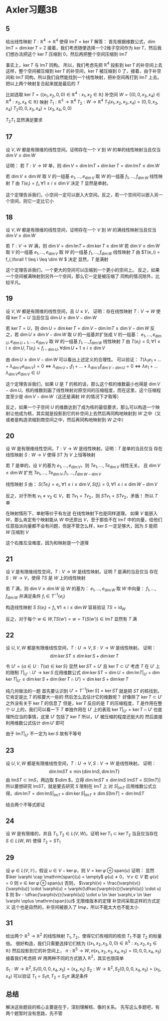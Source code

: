 # Axler习题3B
## 5
给出线性映射 $T:\mathbb{R}^4 \rightarrow \mathbb{R}^4$ 使得 $\mathrm{Im} T = \ker T$
解答：
首先根据维数公式，$\dim \mathrm{Im} T = \dim \ker T = 2$
接着，我们考虑随便选择一个2维子空间作为 $\ker T$，然后我们想办法把这个 $\ker T$ 压缩到 $0$，然后再把整个空间压缩到 $\mathrm{Im} T$

事实上，$\ker T$ 与 $\mathrm{Im} T$ 同构。
所以，我们考虑先把 $\mathbb{R}^4$ 投影到 $\ker T$ 的补空间上去
这样，整个空间被压缩到 $\ker T$ 的补空间，$\ker T$ 被压缩到 $0$ 了，接着，由于补空间和 $\mathrm{Im} T$ 同构，所以我们自然能找到一个线性映射，把补空间再打到 $\mathrm{Im} T$ 上去。把以上两个映射复合起来就是最后的 $T$


比如选取 $\ker T = \{ (x_1,x_2,0,0) \in \mathbb{R}^4 : x_1,x_2 \in \mathbb{R} \}$
补空间 $W = \{ (0,0,x_3,x_4) \in \mathbb{R}^4 : x_3,x_4 \in \mathbb{R} \}$
映射 $T_1 : \mathbb{R^4} \rightarrow \mathbb{R}^4$
$T_2 : W \rightarrow \mathbb{R}^4$
$T_1(x_1,x_2,x_3,x_4) = (0,0,x_3,x_4)$
$T_2(0,0,x_3,x_4) = (x_3,x_4,0,0)$

$T_2T_1$ 显然满足要求

## 17
设 $V,W$ 都是有限维的线性空间。证明存在一个 $V$ 到 $W$ 的单的线性映射当且仅当 $\dim V \leq \dim W$

证明：
若 $T:V\rightarrow W$ 单，则 $\dim V = \dim \mathrm{Im} T + \dim \ker T=\dim \mathrm{Im} T \leq \dim W$

若 $\dim V \leq \dim W$
取 $V$ 的一组基 $e_1,\ldots,e_{\dim V}$
取 $W$ 的一组基 $f_1,\ldots,f_{\dim W}$
线性映射 $T$ 由 $T(e_i) = f_i,\forall 1 \leq i \leq \dim V$ 决定
$T$ 显然是单射。

这个定理告诉我们，小空间一定可以嵌入大空间。反之，若一个空间可以嵌入另一个空间，则它一定比它小

## 18
设 $V,W$ 都是有限维的线性空间，证明存在一个 $V$ 到 $W$ 的满线性映射当且仅当 $\dim V \geq \dim W$

若 $T:V \rightarrow W$ 满，则 $\dim V = \dim \mathrm{Im} T + \dim \ker T \geq \dim W$
若 $\dim V \geq \dim W$
取 $V$ 的一组基 $e_1,\ldots,e_{\dim V}$
取 $W$ 的一组基 $f_1,\ldots,f_{\dim W}$
线性映射 $T$ 由
$T(e_i) = f_i,\forall 1 \leq i \leq \dim W $ 决定
显然，$T$ 是满射

这个定理告诉我们，一个更大的空间可以压缩到一个更小的空间上。
反之，如果一个空间被满映射到另外一个空间，那么它一定是被压缩了
同构的情况除外，比较平凡。

## 19
设 $V,W$ 都是有限维的线性空间，且 $U \leq V$，
证明：存在线性映射 $T:V\rightarrow W$ 使得 $\ker T = U$ 当且仅当 $\dim U \geq \dim V - \dim W$

若 $\ker T = U$，则 $\dim U = \dim \ker T = \dim V - \dim \mathrm{Im} T \geq \dim V - \dim W$
反之，若 $\dim U \geq \dim V - \dim W$
取 $U$ 的一组基并扩张成 $V$ 的一组基：
$e_1,\ldots,e_{\dim U},e_{\dim U+1},\ldots,e_{\dim V}$
取 $W$ 的一组基
$f_1,\ldots,f_{\dim W }$
线性映射 $T$ 由
$T(e_i) = 0,\forall 1 \leq i \leq \dim U,T(e_i) = f_{i-\dim U},\forall \dim U + 1 \leq i \leq \dim V$

由 $\dim U \geq \dim V - \dim W$ 可以看出上述定义的合理性。
可以验证：
$T(\lambda_1 e_1 + \ldots + \lambda_{\dim V} e_{\dim V}) = 0 \Leftrightarrow \lambda_{\dim U + 1}f_{1} + \ldots + \lambda_{\dim V}f_{\dim V - \dim U} = 0 \Leftrightarrow \lambda e_1 + \ldots \lambda_{\dim V}e_{\dim V} \in U$

这个定理告诉我们，如果 $U$ 是 $T$ 的核的话，那么这个核的维数最小也得是 $\dim V - \dim U$。核的维数刻画了线性映射对原空间的压缩程度，而在这里，这个压缩程度至少是 $\dim V - \dim W$（这还是满射 $W$ 的情况下才取等）

反之，如果一个子空间 $U$ 的维数达到了成为核的最低要求，那么可以构造一个映射让他成为核，其实就是投影到它的补空间上去然后再同构地映射到 $W$ 之中（又或者是构造浓缩到商空间之中，然后再同构地映射到 $W$ 之中）

## 20
设 $W$ 是有限维线性空间，$T:V\rightarrow W$ 是线性映射。证明：$T$ 是单的当且仅当 存在线性映射 $S:W \rightarrow V$ 使得 $ST$ 为 $V$ 上恒等映射

若 $T$ 是单的，设 $V$ 的基为 $e_1,\ldots,e_{\dim V}$，则 $Te_1,\ldots,Te_{\dim V}$ 线性无关。
且 $\dim V \leq \dim W$ 
扩充 $Te_{1},\ldots,Te_{\dim V},f_{1},\ldots,f_{\dim W - \dim V}$

线性映射 $S$ 由：
$S(Te_i) = e_i,\forall 1 \leq i \leq \dim V,S(f_i) = 0,\forall 1 \leq i \leq \dim W - \dim V$

反之，对于所有 $v_1 \not= v_2 \in V$，若 $Tv_1 = Tv_2$，则 $STv_1 = STv_2$，矛盾！
所以 $T$ 单

在映射情形下，单射等价于有左逆
在线性映射下也是同样道理。
如果 $V$ 能嵌入 $W$，那么肯定有个映射能从 $W$ 中还原出 $V$，至于那些不在 $\mathrm{Im} T$ 中的向量，给他们任意指派向量都不会有问题，但是不管怎么样，$\ker S$ 一定足够大，因为 $S$ 能把 $W$ 压缩到 $V$

这个右推左没难度，因为和映射是一个道理

## 21
设 $V$ 是有限维线性空间，$T:V \rightarrow W$ 是线性映射。证明 $T$ 是满的当且仅当 存在 $S:W \rightarrow V$，使得 $TS$ 是 $W$ 上的线性映射

若 $T$ 满，则 $\dim V \geq \dim W$
设 $W$ 的基为：
$e_1,\ldots,e_{\dim W}$
取 $W$ 中向量：
$f_1,\ldots,f_{\dim W}$
并满足条件 $f_{i} \in T^{-1}\{ e_i\}$

构造线性映射 $S$
$S(e_i) = f_i,\forall 1 \leq i \leq \dim W$
容易验证 $TS = \mathrm{id}_{W}$

反之，对于每个 $w \in W$,$TS(w') = w = T(S(w')) \in \mathrm{Im} T$
显然有 $T$ 满

## 22
设 $U,V,W$ 都是有限维线性空间，$T:U \rightarrow V,S:V\rightarrow W$ 是线性映射。
证明：
$$\dim \ker ST \leq \dim \ker S + \dim \ker T$$

令 $U' = \{ \alpha \in U : T(\alpha) \in \ker S \}$
显然 $\ker ST = U'$ 且 $\ker T \subset U'$
考虑 $T$ 在 $U'$ 上的限制 $T|_{U'}:U' \rightarrow \ker S$
应用维数公式 $\dim \ker ST = \dim U = \dim \mathrm{Im} T|_{U'} + \dim \ker T|_{U'} \leq \dim \ker S + \dim (\ker T \cap U') = \dim \ker S + \dim \ker T$

纯几何做法的一题
首先要认识到 $U' = T^{-1}[\ker S] = \ker ST$
就是把 $ST$ 的核找到，它肯定是比 $T$ 的核要大一些的
然后怎么去估计它的维数呢？
好像除了 $\ker T \subset U'$ 之外没有关于 $\ker T$ 的信息了
但是，$\ker T$ 反应的是 $T$ 的压缩程度，$T$ 是作用在整个 $U$ 上的，我们可以看一下 $T$ 单独作用在 $U'$ 上的表现
$\ker T|_{U'} = \ker T \cap U'$ 也是理所应当的事情，这里 $U'$ 包括了 $\ker T$ 所以，$U'$ 被压缩的程度还挺大的
然后直接利用维数公式估计 $\dim U'$ 即可

由于 $\mathrm{Im} T|_{U'}$ 不一定为 $\ker S$ 故有不等号

## 23
设 $U,V,W$ 都是有限维线性空间，$T:U \rightarrow V,S:V\rightarrow W$ 是线性映射。
证明：
$$\dim \mathrm{Im} ST \leq \min\{\dim \mathrm{Im}S,\dim \mathrm{Im} T \}$$
由 $\mathrm{Im}ST \subset \mathrm{Im} S$，两边取 $\dim $，立得 $\dim \mathrm{Im} ST \leq \dim \mathrm{Im} S$
$\mathrm{Im} ST = S[(\mathrm{Im}T)]$
所以要想研究 $\mathrm{Im}ST$，就是要去研究 $S$ 限制在 $\mathrm{Im} T$ 上
对 $S|_{\mathrm{Im}T}$ 应用维数公式立得，$\dim \mathrm{Im} T = \dim \mathrm{Im} S|_{\mathrm{Im}T} + \dim \ker S|_{\mathrm{Im}T} \geq \dim S[\mathrm{Im}T] = \dim \mathrm{Im}ST$

结合两个不等式即证

## 24
设 $W$ 是有限维的，并且 $T_1,T_2 \in L(V,W)$。证明 $\ker T_1 \subset \ker T_2$ 当且仅当存在 $S \in L(W,W)$ 使得 $T_2 = ST_1$


## 29
设 $\varphi \in L(V,\mathbb{F})$，假设 $u \in V - \ker \varphi$，则 $V = \ker \varphi \oplus \mathrm{span}(u)$
证明：
显然 $\ker \varphi \cap \mathrm{span}(u) = \empty$
$\varphi(u) \not = 0$，$\forall v \in V$
若 $\varphi(v) = 0$ 则 $v \in \ker \varphi \oplus \mathrm{span}(u)$
否则，
$\varphi(v) = \frac{\varphi(v)}{\varphi(u)} \cdot \varphi(u) = \varphi(\dfrac{\varphi(v)}{\varphi(u)} \cdot u) $
则 $v - \dfrac{\varphi(v)}{\varphi(u)} \cdot u \in \ker \varphi,v \in \ker \varphi \oplus \mathrm{span}(u)$
无限维版本的定理
补空间采取这样的方式定义
这个也是自然的，补空间被嵌入了 $\mathrm{Im} \varphi$，所以不能太大也不能太小

## 31
给出两个 $\mathbb{R}^5 \rightarrow \mathbb{R}^2$ 的线性映射 $T_1,T_2$，使得它们有相同的核但 $T_1$ 不是 $T_2$ 的标量倍。
很好构造，我们只需要选择它们核为 $\{ (x_1,x_2,x_3,0,0) \in \mathbb{R}^5 : x_1,x_2,x_3 \in \mathbb{R}\}$
然后投影到它的补空间上，
$\pi: \mathbb{R}^5 \rightarrow W,\pi (x_1,x_2,x_3,x_4,x_5) = (0,0,0,x_4,x_5)$
接着我们考虑把 $W$ 用两种不同的方式嵌入 $\mathbb{R}^2$，其实也很简单

$S_1 : W \rightarrow \mathbb{R}^2,S_1(0,0,0,x_4,x_5) = (x_4,x_5)$
$S_2 : W \rightarrow \mathbb{R}^2,S_2(0,0,0,x_4,x_5) = (x_5,x_4)$
可以验证 $T_1 = S_1 \pi ,T_2 = S_2 \pi$ 满足条件
## 总结
解决这些题目的核心主要是在于，深刻理解核、像的关系。
先写这么多题吧，有两个题暂时没有思路，先不管